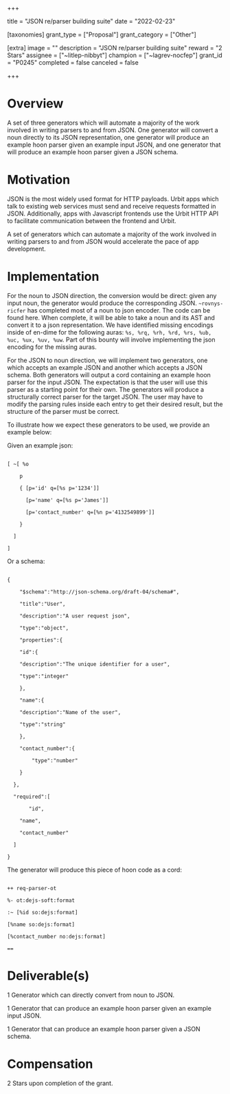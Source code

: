 +++

title = "JSON re/parser building suite"
date = "2022-02-23"

[taxonomies]
grant_type = ["Proposal"]
grant_category = ["Other"]

[extra]
image = ""
description = "JSON re/parser building suite"
reward = "2 Stars"
assignee = ["~litlep-nibbyt"]
champion = ["~lagrev-nocfep"]
grant_id = "P0245"
completed = false
canceled = false

+++

# Overview

A set of three generators which will automate a majority of the work involved in writing parsers to and from JSON. One generator will convert a noun directly to its JSON representation, one generator will produce an example hoon parser given an example input JSON, and one generator that will produce an example hoon parser given a JSON schema.



# Motivation

JSON is the most widely used format for HTTP payloads. Urbit apps which talk to existing web services must send and receive requests formatted in JSON. Additionally, apps with Javascript frontends use the Urbit HTTP API to facilitate communication between the frontend and Urbit. 



A set of generators which can automate a majority of the work involved in writing parsers to and from JSON would accelerate the pace of app development.



# Implementation

For the noun to JSON direction, the conversion would be direct: given any input noun, the generator would produce the corresponding JSON.  `~rovnys-ricfer` has completed most of a noun to json encoder. The code can be found here. When complete, it will be able to take a noun and its AST and convert it to a json representation. We have identified missing encodings inside of en-dime for the following auras: `%s, %rq, %rh, %rd, %rs, %ub, %uc, %ux, %uv, %uw`. Part of this bounty will involve implementing the json encoding for the missing auras.



For the JSON to noun direction, we will implement two generators, one which accepts an example JSON and another which accepts a JSON schema. Both generators will output a cord containing an example hoon parser for the input JSON. The expectation is that the user will use this parser as a starting point for their own. The generators will produce a structurally correct parser for the target JSON. The user may have to modify the parsing rules inside each entry to get their desired result, but the structure of the parser must be correct.



To illustrate how we expect these generators to be used, we provide an example below:



Given an example json:

```

[ ~[ %o

    p

    { [p='id' q=[%s p='1234']]

      [p='name' q=[%s p='James']]

      [p='contact_number' q=[%n p='4132549899']]

    }

  ]

]

```



Or a schema:



```

{

    "$schema":"http://json-schema.org/draft-04/schema#",

    "title":"User",

    "description":"A user request json",

    "type":"object",

    "properties":{

    "id":{

    "description":"The unique identifier for a user",

    "type":"integer"

    },

    "name":{

    "description":"Name of the user",

    "type":"string"

    },

    "contact_number":{

        "type":"number"

    }

  },

  "required":[

       "id",

    "name",

    "contact_number"

  ]

}

```



The generator will produce this piece of hoon code as a cord:



```

++ req-parser-ot

%- ot:dejs-soft:format

:~ [%id so:dejs:format]

[%name so:dejs:format]

[%contact_number no:dejs:format]

==

```





# Deliverable(s)

1 Generator which can directly convert from noun to JSON.

1 Generator that can produce an example hoon parser given an example input JSON.

1 Generator that can produce an example hoon parser given a JSON schema.



# Compensation

2 Stars upon completion of the grant.
